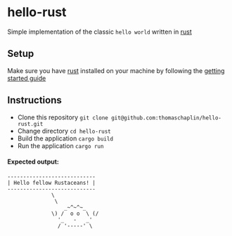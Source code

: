 # hello-rust

Simple implementation of the classic `hello world` written in [rust](https://www.rust-lang.org/)

## Setup

Make sure you have [rust](https://www.rust-lang.org/) installed on your machine by following the [getting started guide](https://www.rust-lang.org/learn/get-started)

## Instructions

* Clone this repository `git clone git@github.com:thomaschaplin/hello-rust.git`
* Change directory `cd hello-rust`
* Build the application `cargo build`
* Run the application `cargo run`

#### Expected output:

```
----------------------------
| Hello fellow Rustaceans! |
----------------------------
              \
               \
                  _~^~^~_
              \) /  o o  \ (/
                '_   -   _'
                / '-----' \
```
